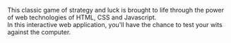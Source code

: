 This classic game of strategy and luck is brought to life through the power of web technologies of HTML, CSS and Javascript. 
<br>
In this interactive web application, you'll have the chance to test your wits against the computer.
